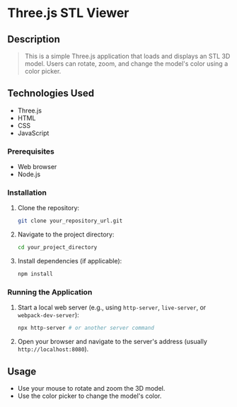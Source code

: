 # Three.js STL Viewer

## Description
> This is a simple Three.js application that loads and displays an STL 3D model. Users can rotate, zoom, and change the model's color using a color picker.

## Technologies Used

* Three.js
* HTML
* CSS
* JavaScript

### Prerequisites

* Web browser
* Node.js

### Installation

1.  Clone the repository:

    ```bash
    git clone your_repository_url.git
    ```

2.  Navigate to the project directory:

    ```bash
    cd your_project_directory
    ```

3.  Install dependencies (if applicable):

    ```bash
    npm install
    ```

### Running the Application

1.  Start a local web server (e.g., using `http-server`, `live-server`, or `webpack-dev-server`):

    ```bash
    npx http-server # or another server command
    ```

2.  Open your browser and navigate to the server's address (usually `http://localhost:8080`).

## Usage

* Use your mouse to rotate and zoom the 3D model.
* Use the color picker to change the model's color.
